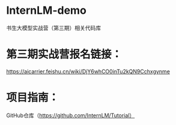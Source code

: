 # InternLM-demo
书生大模型实战营（第三期）相关代码库

# 第三期实战营报名链接：
https://aicarrier.feishu.cn/wiki/DjY6whCO0inTu2kQN9Cchxgynme

# 项目指南：
 GitHub仓库（https://github.com/InternLM/Tutorial）
